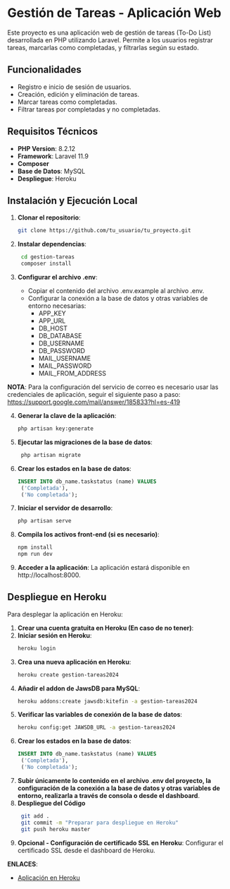 # Gestión de Tareas - Aplicación Web

Este proyecto es una aplicación web de gestión de tareas (To-Do List) desarrollada en PHP utilizando Laravel. Permite a los usuarios registrar tareas, marcarlas como completadas, y filtrarlas según su estado.

## Funcionalidades

- Registro e inicio de sesión de usuarios.
- Creación, edición y eliminación de tareas.
- Marcar tareas como completadas.
- Filtrar tareas por completadas y no completadas.

## Requisitos Técnicos

- **PHP Version**: 8.2.12
- **Framework**: Laravel 11.9
- **Composer**
- **Base de Datos**: MySQL
- **Despliegue**: Heroku

## Instalación y Ejecución Local

1. **Clonar el repositorio**:

   ```bash
   git clone https://github.com/tu_usuario/tu_proyecto.git

2. **Instalar dependencias**:

   ```bash
    cd gestion-tareas
    composer install
3. **Configurar el archivo .env**:
    - Copiar el contenido del archivo .env.example al archivo .env.
    - Configurar la conexión a la base de datos y otras variables de entorno necesarias:
        - APP_KEY
        - APP_URL
        - DB_HOST
        - DB_DATABASE
        - DB_USERNAME
        - DB_PASSWORD
        - MAIL_USERNAME
        - MAIL_PASSWORD
        - MAIL_FROM_ADDRESS

**NOTA**: Para la configuración del servicio de correo es necesario usar las credenciales de aplicación, seguir el siguiente paso a paso: https://support.google.com/mail/answer/185833?hl=es-419

4. **Generar la clave de la aplicación**:
   ```bash
   php artisan key:generate
5. **Ejecutar las migraciones de la base de datos**:
   ```bash
    php artisan migrate
6. **Crear los estados en la base de datos**:
    ```sql
    INSERT INTO db_name.taskstatus (name) VALUES
	 ('Completada'),
	 ('No completada');
7. **Iniciar el servidor de desarrollo**:
   ```bash
   php artisan serve
8. **Compila los activos front-end (si es necesario)**:
   ```bash
   npm install
   npm run dev
9. **Acceder a la aplicación**:
   La aplicación estará disponible en http://localhost:8000.

## Despliegue en Heroku
Para desplegar la aplicación en Heroku:
1. **Crear una cuenta gratuita en Heroku (En caso de no tener)**:
2. **Iniciar sesión en Heroku**:
   ```bash
   heroku login
3. **Crea una nueva aplicación en Heroku**:
    ```bash
   heroku create gestion-tareas2024
4. **Añadir el addon de JawsDB para MySQL**:
   ```bash
   heroku addons:create jawsdb:kitefin -a gestion-tareas2024
5. **Verificar las variables de conexión de la base de datos**:
   ```bash
   heroku config:get JAWSDB_URL -a gestion-tareas2024
6. **Crear los estados en la base de datos**:
    ```sql
    INSERT INTO db_name.taskstatus (name) VALUES
	 ('Completada'),
	 ('No completada');
7. **Subir únicamente lo contenido en el archivo .env del proyecto, la configuración de la conexión a la base de datos y otras variables de entorno, realizarla a través de consola o desde el dashboard**.
8. **Despliegue del Código**
   ```bash
    git add .
    git commit -m "Preparar para despliegue en Heroku"
    git push heroku master
9. **Opcional - Configuración de certificado SSL en Heroku**:
   Configurar el certificado SSL desde el dashboard de Heroku.

**ENLACES**:
- [Aplicación en Heroku](http://gestion-tareas2024-bb51e35ab758.herokuapp.com/)



